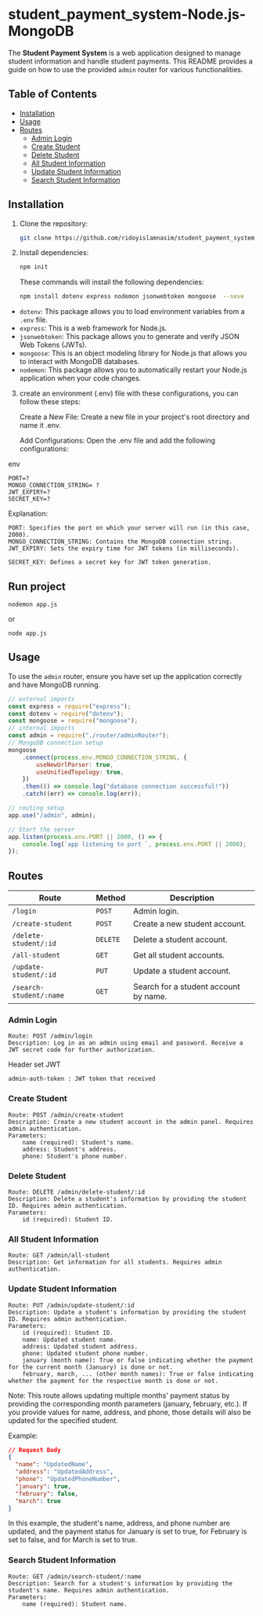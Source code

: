# student_payment_system-Node.js-MongoDB

The **Student Payment System** is a web application designed to manage student information and handle student payments. This README provides a guide on how to use the provided `admin` router for various functionalities.

## Table of Contents

- [Installation](#installation)
- [Usage](#usage)
- [Routes](#routes)
  - [Admin Login](#admin-login)
  - [Create Student](#create-student)
  - [Delete Student](#delete-student)
  - [All Student Information](#all-student-information)
  - [Update Student Information](#update-student-information)
  - [Search Student Information](#search-student-information)

## Installation

1. Clone the repository:

    ```bash
    git clone https://github.com/ridoyislamnasim/student_payment_system-Node.js-MongoDB.git
    ```

2. Install dependencies:

    ```bash
    npm init
    ```
    These commands will install the following dependencies:
    ```bash
    npm install dotenv express nodemon jsonwebtoken mongoose  --seve
    ```
* `dotenv`: This package allows you to load environment variables from a `.env` file.
* `express`: This is a web framework for Node.js.
* `jsonwebtoken`: This package allows you to generate and verify JSON Web Tokens (JWTs).
* `mongoose`: This is an object modeling library for Node.js that allows you to interact with MongoDB databases.
* `nodemon`: This package allows you to automatically restart your Node.js application when your code changes.



3. create an environment (.env) file with these configurations, you can follow these steps:

    Create a New File:
      Create a new file in your project's root directory and name it .env.

    Add Configurations:
        Open the .env file and add the following configurations:

env
```env 
PORT=?
MONGO_CONNECTION_STRING= ?
JWT_EXPIRY=?
SECRET_KEY=?
```
Explanation:

    PORT: Specifies the port on which your server will run (in this case, 2000).
    MONGO_CONNECTION_STRING: Contains the MongoDB connection string.
    JWT_EXPIRY: Sets the expiry time for JWT tokens (in milliseconds).

    SECRET_KEY: Defines a secret key for JWT token generation.
## Run project
```
nodemon app.js
```
or
```
node app.js 
```
## Usage

To use the `admin` router, ensure you have set up the application correctly and have MongoDB running.

```javascript
// external imports
const express = require("express");
const dotenv = require("dotenv");
const mongoose = require("mongoose");
// internal imports
const admin = require("./router/adminRouter");
// MongoDB connection setup
mongoose
    .connect(process.env.MONGO_CONNECTION_STRING, {
        useNewUrlParser: true,
        useUnifiedTopology: true,
    })
    .then(() => console.log("database connection successful!"))
    .catch((err) => console.log(err));

// routing setup
app.use("/admin", admin);

// Start the server
app.listen(process.env.PORT || 2000, () => {
    console.log(`app listening to port `, process.env.PORT || 2000);
});

```

## Routes
| Route | Method | Description |
|---|---|---|
| `/login` | `POST` | Admin login. |
| `/create-student` | `POST` | Create a new student account. |
| `/delete-student/:id` | `DELETE` | Delete a student account. |
| `/all-student` | `GET` | Get all student accounts. |
| `/update-student/:id` | `PUT` | Update a student account. |
| `/search-student/:name` | `GET` | Search for a student account by name. |



### Admin Login

    Route: POST /admin/login
    Description: Log in as an admin using email and password. Receive a JWT secret code for further authorization. 
    
Header set JWT
```
admin-auth-token : JWT token that received
```

### Create Student

    Route: POST /admin/create-student
    Description: Create a new student account in the admin panel. Requires admin authentication.
    Parameters:
        name (required): Student's name.
        address: Student's address.
        phone: Student's phone number.

### Delete Student

    Route: DELETE /admin/delete-student/:id
    Description: Delete a student's information by providing the student ID. Requires admin authentication.
    Parameters:
        id (required): Student ID.

### All Student Information

    Route: GET /admin/all-student
    Description: Get information for all students. Requires admin authentication.

### Update Student Information

    Route: PUT /admin/update-student/:id
    Description: Update a student's information by providing the student ID. Requires admin authentication.
    Parameters:
        id (required): Student ID.
        name: Updated student name.
        address: Updated student address.
        phone: Updated student phone number.
        january (month name): True or false indicating whether the payment for the current month (January) is done or not.
        february, march, ... (other month names): True or false indicating whether the payment for the respective month is done or not.

Note: This route allows updating multiple months' payment status by providing the corresponding month parameters (january, february, etc.). If you provide values for name, address, and phone, those details will also be updated for the specified student.

Example:
```json
// Request Body
{
  "name": "UpdatedName",
  "address": "UpdatedAddress",
  "phone": "UpdatedPhoneNumber",
  "january": true,
  "february": false,
  "march": true
}
```

In this example, the student's name, address, and phone number are updated, and the payment status for January is set to true, for February is set to false, and for March is set to true.

### Search Student Information

    Route: GET /admin/search-student/:name
    Description: Search for a student's information by providing the student's name. Requires admin authentication.
    Parameters:
        name (required): Student name.
